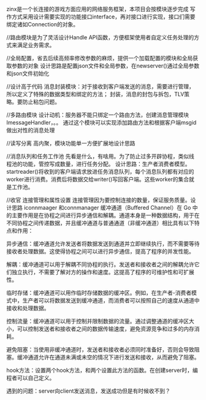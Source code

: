 zinx是一个长连接的游戏方面应用的网络服务框架，本项目会按模块逐步完成
写作方式采用设计需要实现的功能接口interface，再对接口进行实现，接口们需要绑定诸如Connection的对象。

//路由模块是为了灵活设计Handle API函数，方便框架使用者自定义任务处理的方式来满足业务需求。

//全局配置，省去后续高频率修改参数的麻烦，提供一个加载配置的模块和全局获取参数的对象
设计思路是配置json文件和全局参数，在newserver()通过全局参数和json文件初始化

//设计高于代码
消息封装模块：对于接收到客户端发送的消息，需要进行管理，所以定义了特殊的数据类型和绑定的方法；
封装，消息的封包与拆包，TLV策略。要防止粘包问题。

//多路由模块
设计动机：服务器不能只绑定一个路由方法，创建消息管理模块ImessageHandler，。。
通过这个模块可以实现添加路由方法和根据客户端msgid做出对性的消息处理

//读写分离 高内聚，模块功能单一方便扩展地设计思路

//消息队列和任务工作池
先看是什么，有啥用。为了防止过多开辟协程，类似线程池的功能，管控写成数量，进行任务分配。
设计思路：生产者消费者模型。startreader()将收到的客户端请求放进任务消息队列，每个消息队列都有对应的worker进行消费。消费后将数据交给writer()写回客户端。这些worker的集合就是工作池。

//收官 连接管理和属性设置
连接管理因为要控制连接的数量，保证服务质量。设计思路 iconnmaager 和connmanager
缓冲通道（Buffered Channel）在 Go 中的主要作用是在协程之间进行异步通信和解耦。通道本身是一种数据结构，用于在不同协程之间传递数据，并且缓冲通道与普通通道（非缓冲通道）相比具有以下特点和作用：

异步通信：缓冲通道允许发送者将数据发送到通道并立即继续执行，而不需要等待接收者处理数据。这使得协程之间可以进行异步通信，提高了程序的并发性能。

解耦：缓冲通道可以用于解耦不同协程的执行。发送者和接收者之间的解耦允许它们独立执行，不需要了解对方的操作和速度。这提高了程序的可维护性和可扩展性。

临时存储：缓冲通道可以用作临时存储数据的缓冲区。例如，在生产者-消费者模式中，生产者可以将数据发送到缓冲通道，而消费者可以按照自己的速度从通道中接收和处理数据。

控制流量：缓冲通道可以用于控制并限制数据的流量。通过调整通道的缓冲区大小，可以控制发送者和接收者之间的数据传输速度，避免资源竞争和过多的内存消耗。

避免阻塞：当使用非缓冲通道时，发送者和接收者必须同时准备好，否则会导致阻塞。缓冲通道允许在通道未满或未空的情况下进行发送和接收，从而避免了阻塞。


hook方法：设置两个hook方法，和两个设置此方法的函数。在创建server时，编程者可以自己定义。

遇到的问题：server向client发送消息，发送成功但是有时候收不到？